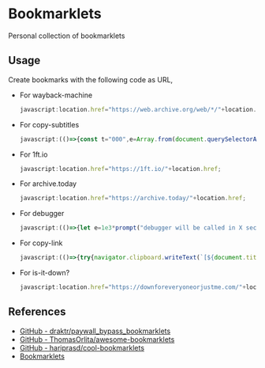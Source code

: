 # Bookmarklets

Personal collection of bookmarklets

## Usage

Create bookmarks with the following code as URL,

- For wayback-machine
  ```js
  javascript:location.href="https://web.archive.org/web/*/"+location.href;
  ```
- For copy-subtitles
  ```js
  javascript:(()=>{const t="000",e=Array.from(document.querySelectorAll("[class^=DraftJsSubtitleRowstyled__Row]"));try{const r=e.reduce(((e,r,n)=>{const a=Array.from(r.querySelectorAll("span[data-subtitle-row-timing-text='true']")).map((e=>(e=>{const[r=t,n=t,a=t,o=t]=e.split(/:|\./).map((t=>parseInt(t).toLocaleString("en-US",{minimumIntegerDigits:3}))).reverse();return`${o}:${a}:${n},${r}`})(e.innerText))),o=Array.from(r.querySelectorAll("span[data-text='true']")).map((t=>t.innerText)).join("");return`${e}\n\n${n+1}\n${a[0]} --\x3e ${a[1]}\n${o}`}),"");navigator.clipboard.writeText(r)}catch(t){window.alert(t)}})();
  ```
- For 1ft.io
  ```js
  javascript:location.href="https://1ft.io/"+location.href;
  ```
- For archive.today
  ```js
  javascript:location.href="https://archive.today/"+location.href;
  ```
- For debugger
  ```js
  javascript:(()=>{let e=1e3*prompt("debugger will be called in X seconds: ");const l=setInterval((()=>{if(e>0)console.log("debugger starting in "+e/1e3+" s..."),e-=1e3;else{debugger;clearInterval(l)}}),1e3)})();
  ```
- For copy-link
  ```js
  javascript:(()=>{try{navigator.clipboard.writeText(`[${document.title}](${location.href})`)}catch(t){window.alert(t)}})();
  ```
- For is-it-down?
  ```js
  javascript:location.href="https://downforeveryoneorjustme.com/"+location.hostname;
  ```

## References

* [GitHub - draktr/paywall_bypass_bookmarklets](https://github.com/draktr/paywall_bypass_bookmarklets)
* [GitHub - ThomasOrlita/awesome-bookmarklets](https://github.com/ThomasOrlita/awesome-bookmarklets)
* [GitHub - hariprasd/cool-bookmarklets](https://github.com/hariprasd/cool-bookmarklets)
* [Bookmarklets](https://isqua.github.io/bookmarklets/)
